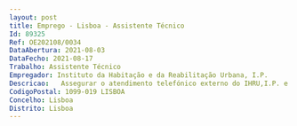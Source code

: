 ```yaml
--- 
layout: post
title: Emprego - Lisboa - Assistente Técnico
Id: 89325
Ref: OE202108/0034
DataAbertura: 2021-08-03
DataFecho: 2021-08-17
Trabalho: Assistente Técnico
Empregador: Instituto da Habitação e da Reabilitação Urbana, I.P.
Descricao:   Assegurar o atendimento telefónico externo do IHRU,I.P. e proceder ao respetivo encaminhamento   Prestação de informações   Registo dos movimentos de chamadas telefónicas.
CodigoPostal: 1099-019 LISBOA
Concelho: Lisboa
Distrito: Lisboa
--- 
```

